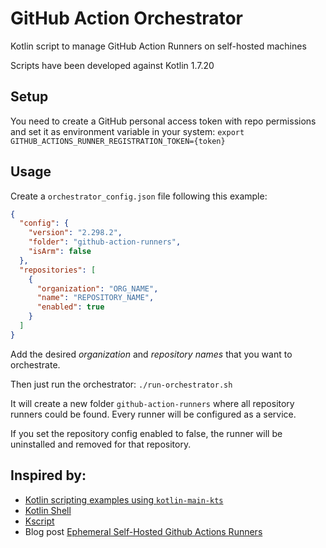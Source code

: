 # GitHub Action Orchestrator

Kotlin script to manage GitHub Action Runners on self-hosted machines

Scripts have been developed against Kotlin 1.7.20

## Setup

You need to create a GitHub personal access token with repo permissions and set it as environment variable in your
system: `export GITHUB_ACTIONS_RUNNER_REGISTRATION_TOKEN={token}`

## Usage

Create a `orchestrator_config.json` file following this example:

```json
{
  "config": {
    "version": "2.298.2",
    "folder": "github-action-runners",
    "isArm": false
  },
  "repositories": [
    {
      "organization": "ORG_NAME",
      "name": "REPOSITORY_NAME",
      "enabled": true
    }
  ]
}
```

Add the desired *organization* and *repository names* that you want to orchestrate.

Then just run the orchestrator: `./run-orchestrator.sh`

It will create a new folder `github-action-runners` where all repository runners could be found. Every runner will be configured as a service.

If you set the repository config enabled to false, the runner will be uninstalled and removed for that repository.

## Inspired by:

- [Kotlin scripting examples using `kotlin-main-kts`](https://github.com/Kotlin/kotlin-script-examples)
- [Kotlin Shell](https://github.com/jakubriegel/kotlin-shell)
- [Kscript](https://github.com/holgerbrandl/kscript)
- Blog
  post [Ephemeral Self-Hosted Github Actions Runners](https://dev.to/wayofthepie/ephemeral-self-hosted-github-actions-runners-1h5m)
